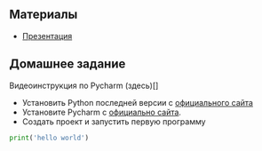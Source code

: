 ## Материалы

- [Презентация](https://docs.google.com/presentation/d/1W9fVFCIVrJBWn5F7w_hJpQbvK-QkaoI3ltZslxA7ob0/edit?usp=sharing)

## Домашнее задание

Видеоинструкция по Pycharm (здесь)[]

- Установить Python последней версии с [официального сайта](https://www.python.org/downloads/)
- Установите Pycharm c [официально сайта](https://www.jetbrains.com/ru-ru/pycharm/download/?section=windows). 
- Создать проект и запустить первую программу
```python
print('hello world')
```





